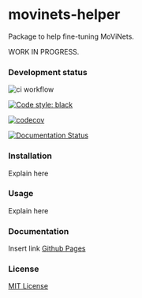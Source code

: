 # movinets-helper

Package to help fine-tuning MoViNets.

WORK IN PROGRESS.

### Development status

![ci workflow](https://github.com/plaguss/movinets_helper/actions/workflows/ci.yml/badge.svg)

[![Code style: black](https://img.shields.io/badge/code%20style-black-000000.svg)](https://github.com/psf/black)

[![codecov](https://codecov.io/gh/plaguss/movinets_helper/branch/main/graph/badge.svg?token=AVKH6TS7G7)](https://codecov.io/gh/plaguss/movinets_helper)

[![Documentation Status](https://readthedocs.org/projects/movinets_helper/badge/?version=latest)](https://movinets_helper.readthedocs.io/en/latest/?badge=latest)


### Installation

Explain here

### Usage

Explain here

### Documentation

Insert link
[Github Pages](https://plaguss.github.io/movinets_helper)

### License

[MIT License](https://github.com/plaguss/movinets_helper/blob/main/LICENSE)
